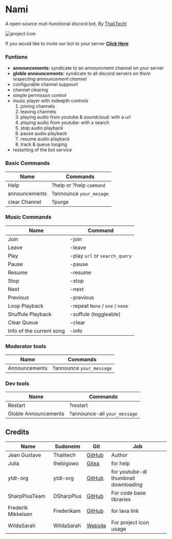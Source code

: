 Nami
====

A open-source muti-functional discord bot, By
[ThaliTech!](https://github.com/Thalitech)

![project icon](https://github.com/Thalitech/Nami/raw/main/bot-image.png)

If you would like to invite our bot to your server **[Click Here](https://discord.com/oauth2/authorize?client_id=760957333697986611&scope=bot)**

### Funtions

-   **announcements:** syndicate to an announcment channel on your
    server
-   **globle announcements:** syndicate to all discord servers *on there
    respecting announcement channel*
-   configurable channel suppourt
-   channel clearing
-   simple permisson control
-   music player with indeepth controls
    1.  joining channels
    2.  leaving channels
    3.  playing audio from youtube & soundcloud: with a url
    4.  playing audio from youtube: with a search
    5.  stop audio playback
    6.  pause audio playback
    7.  resume audio playback
    8.  track & queue looging
-   restarting of the bot service

### Basic Commands

  Name                                | Commands
  ------------------------------------| --------------------------------
  Help                                | ?help or ?help `command`
  announcements                       | ?announce `your_mesage`
  clear Channel                       | ?purge

### Music Commands

  Name                      | Command
  --------------------------| --------------------------------------
  Join                      | -join
  Leave                     | -leave
  Play                      | -play `url` or `search_query`
  Pause                     | -pause
  Resume                    | -resume
  Stop                      | -stop
  Next                      | -next
  Previous                  | -previous
  Loop Playback             | -repeat `None` / `one` / `none`
  Shuffule Playback         | -suffule (toggleable)
  Clear Queue               | -clear
  Info of the current song  | -info

### Moderator tools

Name            | Commands
----------------|-----------------------------------
Announcements	| ?announce `your_message`

### Dev tools

  Name                   |Commands
  ---------------------- |-------------------------------
  Restart                |?restart
  Globle Announcements   |?announce-all `your_message`

Credits
-------

  Name                | Sudoneim    | Git       | Job
  --------------------| ------------| --------- | --------------------------------------
  Jean Gustave        | Thalitech   | [GitHub](https://github.com/Thalitech/)  | Author
  Julia               | thebigowo   | [Gitea](https://gitea.thebigowo.xyz/julia)   | for help
  ytdl-org            | ytdl-org    | [GitHub](https://github.com/ytdl-org/)  | for youtube-dl thumbnail downloading
  SharpPlusTeam       | DSharpPlus  | [GitHub](https://github.com/DSharpPlus/)  | For code base libraries
  Frederik Mikkelsen  | Frederikam  | [GitHub](https://github.com/Frederikam)  | for lava link
  WildaSarah          | WildaSarah  | [Website](https://artistsnclients.com/slots/68822-cute-anime-icons) | For project icon usage


